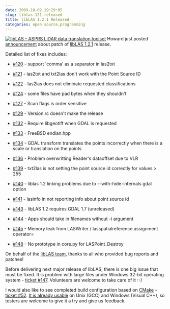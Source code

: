 ```yaml
---
date: 2009-10-02 19:29:05
slug: liblas-121-released
title: libLAS 1.2.1 Released
categories: open source,programming
---
```


[![libLAS - ASPRS LiDAR data translation toolset](/images/logos/liblas-logo.png)](http://liblas.org/) Howard just posted [announcement](http://lists.osgeo.org/pipermail/liblas-devel/2009-October/000647.html) about patch of [libLAS 1.2.1](http://liblas.org/wiki/1.2.1) release.




Detailed list of fixes includes:






  * [#120](http://liblas.org/ticket/120) - support 'comma' as a separator in las2txt


  * [#121](http://liblas.org/ticket/121) - las2txt and txt2las don't work with the Point Source ID


  * [#122](http://liblas.org/ticket/122) - las2las does not eliminate requested classifications


  * [#124](http://liblas.org/ticket/124) - some files have pad bytes when they shouldn't


  * [#127](http://liblas.org/ticket/127) - Scan flags is order sensitive


  * [#129](http://liblas.org/ticket/129) - Version.rc doesn't make the release


  * [#132](http://liblas.org/ticket/132) - Require libgeotiff when GDAL is requested


  * [#133](http://liblas.org/ticket/133) - FreeBSD endian.hpp


  * [#134](http://liblas.org/ticket/134) - GDAL transform translates the points incorrectly when there is a scale or translation on the points


  * [#136](http://liblas.org/ticket/136) - Problem overwritting Reader's dataoffset due to VLR


  * [#139](http://liblas.org/ticket/139) - txt2las is not setting the point source id correctly for values > 255


  * [#140](http://liblas.org/ticket/140) - liblas 1.2 linking problems due to --with-hide-internals gdal option


  * [#141](http://liblas.org/ticket/141) - lasinfo in not reporting info about point source id


  * [#143](http://liblas.org/ticket/143) - libLAS 1.2 requires GDAL 1.7 (unreleased)


  * [#144](http://liblas.org/ticket/144) - Apps should take in filenames without -i argument


  * [#145](http://liblas.org/ticket/145) - Memory leak from LASWriter / lasspatialreference assignment operator=


  * [#148](http://liblas.org/ticket/148) - No prototype in core.py for LASPoint_Destroy





On behalf of the [libLAS team](http://liblas.org/browser/AUTHORS), thanks to all who provided bug reports and patches!





Before delivering next major release of libLAS, there is one big issue that must be fixed. It is problem with large files under Windows 32-bit operating system - [ticket #147](http://liblas.org/ticket/147). Volunteers are welcome to take care of it :-)




I would also like to see completed build configuration based on [CMake](http://cmake.org/) - [ticket #52](http://liblas.org/ticket/52). [It is already usable](/?p=1019) on Unix (GCC) and Windows (Visual C++), so testers are welcome to give it a try and give us feedback.
